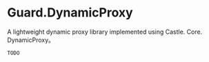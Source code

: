 # Guard.DynamicProxy
A lightweight dynamic proxy library implemented using Castle. Core. DynamicProxy。

`TODO`
